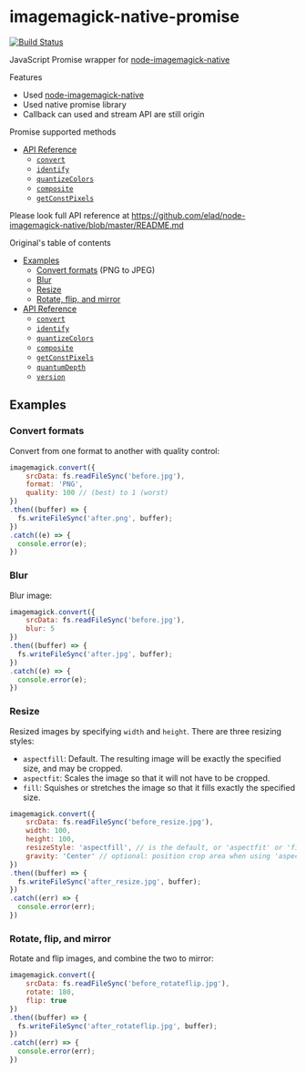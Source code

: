 # imagemagick-native-promise

[![Build Status](https://travis-ci.org/greenlikeorange/imagemagick-native-promise.png)](https://travis-ci.org/greenlikeorange/iimagemagick-native-promise)

JavaScript Promise wrapper for [node-imagemagick-native](https://github.com/elad/node-imagemagick-native)

Features

  * Used [node-imagemagick-native](https://github.com/elad/node-imagemagick-native)
  * Used native promise library
  * Callback can used and stream API are still origin

Promise supported methods

  * [API Reference](#api)
    * [`convert`](#convert)
    * [`identify`](#identify)
    * [`quantizeColors`](#quantizeColors)
    * [`composite`](#composite)
    * [`getConstPixels`](#getConstPixels)

Please look full API reference at https://github.com/elad/node-imagemagick-native/blob/master/README.md

Original's table of contents

  * [Examples](#examples)
    * [Convert formats](#example-convert) (PNG to JPEG)
    * [Blur](#example-blur)
    * [Resize](#example-resize)
    * [Rotate, flip, and mirror](#example-rotate-flip-mirror)
  * [API Reference](#api)
    * [`convert`](#convert)
    * [`identify`](#identify)
    * [`quantizeColors`](#quantizeColors)
    * [`composite`](#composite)
    * [`getConstPixels`](#getConstPixels)
    * [`quantumDepth`](#quantumDepth)
    * [`version`](#version)

<a name='examples'></a>

## Examples

<a name='example-convert'></a>

### Convert formats

Convert from one format to another with quality control:

```js
imagemagick.convert({
	srcData: fs.readFileSync('before.jpg'),
	format: 'PNG',
	quality: 100 // (best) to 1 (worst)
})
.then((buffer) => {
  fs.writeFileSync('after.png', buffer);
})
.catch((e) => {
  console.error(e);
})
```

<a name='example-blur'></a>

### Blur

Blur image:

```js
imagemagick.convert({
	srcData: fs.readFileSync('before.jpg'),
	blur: 5
})
.then((buffer) => {
  fs.writeFileSync('after.jpg', buffer);
})
.catch((e) => {
  console.error(e);
})
```

<a name='example-resize'></a>

### Resize

Resized images by specifying `width` and `height`. There are three resizing styles:

  * `aspectfill`: Default. The resulting image will be exactly the specified size, and may be cropped.
  * `aspectfit`: Scales the image so that it will not have to be cropped.
  * `fill`: Squishes or stretches the image so that it fills exactly the specified size.

```js
imagemagick.convert({
	srcData: fs.readFileSync('before_resize.jpg'),
	width: 100,
	height: 100,
	resizeStyle: 'aspectfill', // is the default, or 'aspectfit' or 'fill'
	gravity: 'Center' // optional: position crop area when using 'aspectfill'
})
.then((buffer) => {
  fs.writeFileSync('after_resize.jpg', buffer);
})
.catch((err) => {
  console.error(err);
})
```

<a name='example-rotate-flip-mirror'></a>

### Rotate, flip, and mirror

Rotate and flip images, and combine the two to mirror:

```js
imagemagick.convert({
	srcData: fs.readFileSync('before_rotateflip.jpg'),
	rotate: 180,
	flip: true
})
.then((buffer) => {
  fs.writeFileSync('after_rotateflip.jpg', buffer);
})
.catch((err) => {
  console.error(err);
})
```
